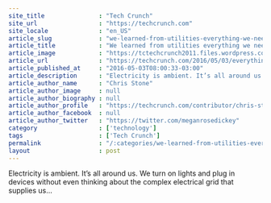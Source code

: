 ```yaml
---
site_title               : "Tech Crunch"
site_url                 : "https://techcrunch.com"
site_locale              : "en_US"
article_slug             : "we-learned-from-utilities-everything-we-need-to-know-about-cloud-infrastructure"
article_title            : "We learned from utilities everything we need to know about cloud infrastructure"
article_image            : "https://tctechcrunch2011.files.wordpress.com/2015/02/lightbulb.jpg?w=764&h=400&crop=1"
article_url              : "https://techcrunch.com/2016/05/03/everything-we-need-to-know-about-cloud-infrastructure-we-learned-from-utilities/"
article_published_at     : "2016-05-03T08:00:33-03:00"
article_description      : "Electricity is ambient. It’s all around us. We turn on lights and plug in devices without even thinking about the complex electrical grid that supplies us..."
article_author_name      : "Chris Stone"
article_author_image     : null
article_author_biography : null
article_author_profile   : "https://techcrunch.com/contributor/chris-stone/"
article_author_facebook  : null
article_author_twitter   : "https://twitter.com/meganrosedickey"
category                 : ['technology']
tags                     : ['Tech Crunch']
permalink                : "/:categories/we-learned-from-utilities-everything-we-need-to-know-about-cloud-infrastructure/"
layout                   : post
---
```


Electricity is ambient. It’s all around us. We turn on lights and plug in devices without even thinking about the complex electrical grid that supplies us...
